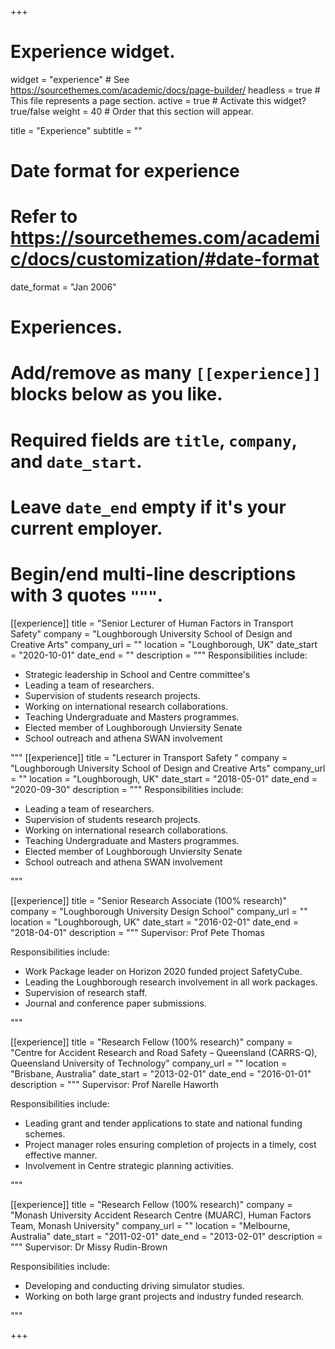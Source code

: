 +++
# Experience widget.
widget = "experience"  # See https://sourcethemes.com/academic/docs/page-builder/
headless = true  # This file represents a page section.
active = true  # Activate this widget? true/false
weight = 40  # Order that this section will appear.

title = "Experience"
subtitle = ""

# Date format for experience
#   Refer to https://sourcethemes.com/academic/docs/customization/#date-format
date_format = "Jan 2006"

# Experiences.
#   Add/remove as many `[[experience]]` blocks below as you like.
#   Required fields are `title`, `company`, and `date_start`.
#   Leave `date_end` empty if it's your current employer.
#   Begin/end multi-line descriptions with 3 quotes `"""`.
[[experience]]
  title = "Senior Lecturer of Human Factors in Transport Safety"
  company = "Loughborough University School of Design and Creative Arts"
  company_url = ""
  location = "Loughborough, UK"
  date_start = "2020-10-01"
  date_end = ""
  description = """
  Responsibilities include:
  
  * Strategic leadership in School and Centre committee's 
  * Leading a team of researchers.
  * Supervision of students research projects.
  * Working on international research collaborations. 
  * Teaching Undergraduate and Masters programmes.
  * Elected member of Loughborough Unviersity Senate
  * School outreach and athena SWAN involvement

  """
[[experience]]
  title = "Lecturer in Transport Safety "
  company = "Loughborough University School of Design and Creative Arts"
  company_url = ""
  location = "Loughborough, UK"
  date_start = "2018-05-01"
  date_end = "2020-09-30"
  description = """
  Responsibilities include:
  
  * Leading a team of researchers.
  * Supervision of students research projects.
  * Working on international research collaborations. 
  * Teaching Undergraduate and Masters programmes.
  * Elected member of Loughborough Unviersity Senate
  * School outreach and athena SWAN involvement

  """

[[experience]]
  title = "Senior Research Associate (100% research)"
  company = "Loughborough University Design School"
  company_url = ""
  location = "Loughborough, UK"
  date_start = "2016-02-01"
  date_end = "2018-04-01"
  description = """
  Supervisor: Prof Pete Thomas
  
  Responsibilities include:
  
  * Work Package leader on Horizon 2020 funded project SafetyCube.
  * Leading the Loughborough research involvement in all work packages. 
  * Supervision of research staff.
  * Journal and conference paper submissions.

  """

[[experience]]
  title = "Research Fellow (100% research)"
  company = "Centre for Accident Research and Road Safety – Queensland (CARRS-Q), Queensland University of Technology"
  company_url = ""
  location = "Brisbane, Australia"
  date_start = "2013-02-01"
  date_end = "2016-01-01"
  description = """
  Supervisor: Prof Narelle Haworth
  
  Responsibilities include:
  
  * Leading grant and tender applications to state and national funding schemes.
  * Project manager roles ensuring completion of projects in a timely, cost effective manner.
  * Involvement in Centre strategic planning activities.  

  """
  
  [[experience]]
  title = "Research Fellow (100% research)"
  company = "Monash University Accident Research Centre (MUARC), Human Factors Team, Monash University"
  company_url = ""
  location = "Melbourne, Australia"
  date_start = "2011-02-01"
  date_end = "2013-02-01"
  description = """
  Supervisor: Dr Missy Rudin-Brown
  
  Responsibilities include:
  
  * Developing and conducting driving simulator studies.
  * Working on both large grant projects and industry funded research. 

  """

+++
